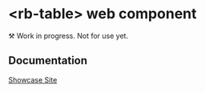 # &lt;rb-table&gt; web component
&#9874; Work in progress. Not for use yet.

## Documentation
[Showcase Site](https://rapid-build-ui.io/)
